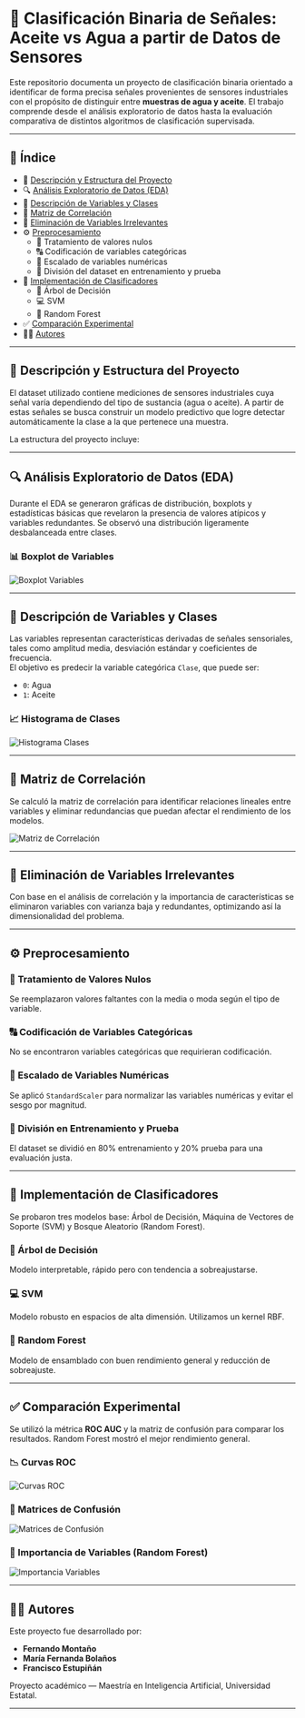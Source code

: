 # 🔬 Clasificación Binaria de Señales: Aceite vs Agua a partir de Datos de Sensores

Este repositorio documenta un proyecto de clasificación binaria orientado a identificar de forma precisa señales provenientes de sensores industriales con el propósito de distinguir entre **muestras de agua y aceite**. El trabajo comprende desde el análisis exploratorio de datos hasta la evaluación comparativa de distintos algoritmos de clasificación supervisada.

---

## 📑 Índice
- 📂 [Descripción y Estructura del Proyecto](#descripción-y-estructura-del-proyecto)
- 🔍 [Análisis Exploratorio de Datos (EDA)](#análisis-exploratorio-de-datos-eda)
- 📝 [Descripción de Variables y Clases](#descripción-de-variables-y-clases)
- 📝 [Matriz de Correlación](#matriz-de-correlación)
- 📝 [Eliminación de Variables Irrelevantes](#eliminación-de-variables-irrelevantes)
- ⚙️ [Preprocesamiento](#preprocesamiento)
  - 🧹 Tratamiento de valores nulos
  - 🔠 Codificación de variables categóricas
  - 📏 Escalado de variables numéricas
  - 🧪 División del dataset en entrenamiento y prueba
- 🤖 [Implementación de Clasificadores](#implementación-de-clasificadores)
  - 🌳 Árbol de Decisión
  - 💻 SVM
  - 🌲 Random Forest
- ✅ [Comparación Experimental](#comparación-experimental)
- 🧑‍💻 [Autores](#autores)

---

## 📂 Descripción y Estructura del Proyecto

El dataset utilizado contiene mediciones de sensores industriales cuya señal varía dependiendo del tipo de sustancia (agua o aceite). A partir de estas señales se busca construir un modelo predictivo que logre detectar automáticamente la clase a la que pertenece una muestra.

La estructura del proyecto incluye:

---

## 🔍 Análisis Exploratorio de Datos (EDA)

Durante el EDA se generaron gráficas de distribución, boxplots y estadísticas básicas que revelaron la presencia de valores atípicos y variables redundantes. Se observó una distribución ligeramente desbalanceada entre clases.

### 📊 Boxplot de Variables
![Boxplot Variables](resultados/boxplot_variables.png)

---

## 📝 Descripción de Variables y Clases

Las variables representan características derivadas de señales sensoriales, tales como amplitud media, desviación estándar y coeficientes de frecuencia.  
El objetivo es predecir la variable categórica `Clase`, que puede ser:
- `0`: Agua
- `1`: Aceite

### 📈 Histograma de Clases
![Histograma Clases](resultados/histograma_clases.png)

---

## 📝 Matriz de Correlación

Se calculó la matriz de correlación para identificar relaciones lineales entre variables y eliminar redundancias que puedan afectar el rendimiento de los modelos.

![Matriz de Correlación](resultados/matriz_correlacion.png)

---

## 📝 Eliminación de Variables Irrelevantes

Con base en el análisis de correlación y la importancia de características se eliminaron variables con varianza baja y redundantes, optimizando así la dimensionalidad del problema.

---

## ⚙️ Preprocesamiento

### 🧹 Tratamiento de Valores Nulos
Se reemplazaron valores faltantes con la media o moda según el tipo de variable.

### 🔠 Codificación de Variables Categóricas
No se encontraron variables categóricas que requirieran codificación.

### 📏 Escalado de Variables Numéricas
Se aplicó `StandardScaler` para normalizar las variables numéricas y evitar el sesgo por magnitud.

### 🧪 División en Entrenamiento y Prueba
El dataset se dividió en 80% entrenamiento y 20% prueba para una evaluación justa.

---

## 🤖 Implementación de Clasificadores

Se probaron tres modelos base: Árbol de Decisión, Máquina de Vectores de Soporte (SVM) y Bosque Aleatorio (Random Forest).

### 🌳 Árbol de Decisión
Modelo interpretable, rápido pero con tendencia a sobreajustarse.

### 💻 SVM
Modelo robusto en espacios de alta dimensión. Utilizamos un kernel RBF.

### 🌲 Random Forest
Modelo de ensamblado con buen rendimiento general y reducción de sobreajuste.

---

## ✅ Comparación Experimental

Se utilizó la métrica **ROC AUC** y la matriz de confusión para comparar los resultados. Random Forest mostró el mejor rendimiento general.

### 📉 Curvas ROC
![Curvas ROC](resultados/curvas_roc.png)

### 🔲 Matrices de Confusión
![Matrices de Confusión](resultados/matrices_confusion.png)

### 🧪 Importancia de Variables (Random Forest)
![Importancia Variables](resultados/importancia_variables_rf.png)

---

## 🧑‍💻 Autores

Este proyecto fue desarrollado por:

- **Fernando Montaño**
- **María Fernanda Bolaños**
- **Francisco Estupiñán**

Proyecto académico — Maestría en Inteligencia Artificial, Universidad Estatal.

---


